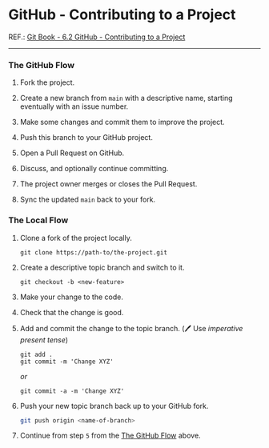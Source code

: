 # GitHub - Contributing to a Project

REF.: [Git Book - 6.2 GitHub - Contributing to a Project](http://book.git-scm.com/book/en/v2/GitHub-Contributing-to-a-Project) 

----

### The GitHub Flow

1. Fork the project.

2. Create a new branch from `main` with a descriptive name, starting eventually with an issue number.

3. Make some changes and commit them to improve the project.

4. Push this branch to your GitHub project.

5. Open a Pull Request on GitHub.

6. Discuss, and optionally continue committing.

7. The project owner merges or closes the Pull Request.

8. Sync the updated `main` back to your fork.

### The Local Flow

1. Clone a fork of the project locally.

    ```git
    git clone https://path-to/the-project.git
    ```

2. Create a descriptive topic branch and switch to it.

    ```git
    git checkout -b <new-feature>
    ```

3. Make your change to the code.

4. Check that the change is good.

5. Add and commit the change to the topic branch. (:pen: Use _imperative present tense_)

    ```git
    git add .
    git commit -m 'Change XYZ'
    ```
    
    _or_ 
    
    ```git
    git commit -a -m 'Change XYZ'
    ```

6. Push your new topic branch back up to your GitHub fork.

    ```sh
    git push origin <name-of-branch>
    ```

7. Continue from step `5` from the [The GitHub Flow](#the-github-flow) above.

